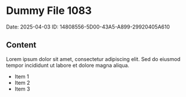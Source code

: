 # Dummy File 1083

Date: 2025-04-03
ID: 14808556-5D00-43A5-A899-29920405A610

## Content

Lorem ipsum dolor sit amet, consectetur adipiscing elit.
Sed do eiusmod tempor incididunt ut labore et dolore magna aliqua.

* Item 1
* Item 2
* Item 3

